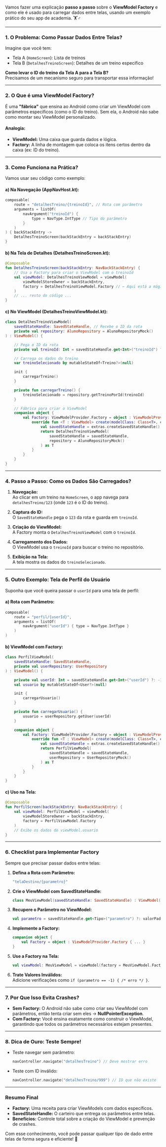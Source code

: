 Vamos fazer uma explicação **passo a passo** sobre o **ViewModel Factory** e como ele é usado para carregar dados entre telas, usando um exemplo prático do seu app de academia. 🏋️♂️

---

### **1. O Problema: Como Passar Dados Entre Telas?**
Imagine que você tem:
- Tela A (`HomeScreen`): Lista de treinos
- Tela B (`DetalhesTreinoScreen`): Detalhes de um treino específico

**Como levar o ID do treino da Tela A para a Tela B?**  
Precisamos de um mecanismo seguro para transportar essa informação!

---

### **2. O Que é uma ViewModel Factory?**
É uma **"fábrica"** que ensina ao Android como criar um ViewModel com parâmetros específicos (como o ID do treino). Sem ela, o Android não sabe como montar seu ViewModel personalizado.

#### **Analogia:**
- **ViewModel:** Uma caixa que guarda dados e lógica.
- **Factory:** A linha de montagem que coloca os itens certos dentro da caixa (ex: ID do treino).

---

### **3. Como Funciona na Prática?**
Vamos usar seu código como exemplo:

#### **a) Na Navegação (AppNavHost.kt):**
```kotlin
composable(
    route = "detalhesTreino/{treinoId}", // Rota com parâmetro
    arguments = listOf(
        navArgument("treinoId") { 
            type = NavType.IntType // Tipo do parâmetro
        }
    )
) { backStackEntry ->
    DetalhesTreinoScreen(backStackEntry = backStackEntry)
}
```

#### **b) Na Tela de Detalhes (DetalhesTreinoScreen.kt):**
```kotlin
@Composable
fun DetalhesTreinoScreen(backStackEntry: NavBackStackEntry) {
    // Usa a Factory para criar o ViewModel com o treinoId
    val viewModel: DetalhesTreinoViewModel = viewModel(
        viewModelStoreOwner = backStackEntry,
        factory = DetalhesTreinoViewModel.Factory // ← Aqui está a mágica!
    )
    // ... resto do código ...
}
```

#### **c) No ViewModel (DetalhesTreinoViewModel.kt):**
```kotlin
class DetalhesTreinoViewModel(
    savedStateHandle: SavedStateHandle, // Recebe o ID da rota
    private val repository: AlunoRepository = AlunoRepositoryMock()
) : ViewModel() {

    // Pega o ID da rota
    private val treinoId: Int = savedStateHandle.get<Int>("treinoId") ?: -1

    // Carrega os dados do treino
    var treinoSelecionado by mutableStateOf<Treino?>(null)

    init {
        carregarTreino()
    }

    private fun carregarTreino() {
        treinoSelecionado = repository.getTreinoPorId(treinoId)
    }

    // Fábrica para criar o ViewModel
    companion object {
        val Factory: ViewModelProvider.Factory = object : ViewModelProvider.Factory {
            override fun <T : ViewModel> create(modelClass: Class<T>, extras: CreationExtras): T {
                val savedStateHandle = extras.createSavedStateHandle()
                return DetalhesTreinoViewModel(
                    savedStateHandle = savedStateHandle,
                    repository = AlunoRepositoryMock()
                ) as T
            }
        }
    }
}
```

---

### **4. Passo a Passo: Como os Dados São Carregados?**
1. **Navegação:**  
   Ao clicar em um treino na `HomeScreen`, o app navega para `detalhesTreino/123` (onde `123` é o ID do treino).

2. **Captura do ID:**  
   O `SavedStateHandle` pega o `123` da rota e guarda em `treinoId`.

3. **Criação do ViewModel:**  
   A Factory monta o `DetalhesTreinoViewModel` com o `treinoId`.

4. **Carregamento dos Dados:**  
   O ViewModel usa o `treinoId` para buscar o treino no repositório.

5. **Exibição na Tela:**  
   A tela mostra os dados do `treinoSelecionado`.

---

### **5. Outro Exemplo: Tela de Perfil do Usuário**
Suponha que você queira passar o `userId` para uma tela de perfil:

#### **a) Rota com Parâmetro:**
```kotlin
composable(
    route = "perfil/{userId}",
    arguments = listOf(
        navArgument("userId") { type = NavType.IntType }
    )
)
```

#### **b) ViewModel com Factory:**
```kotlin
class PerfilViewModel(
    savedStateHandle: SavedStateHandle,
    private val userRepository: UserRepository
) : ViewModel() {

    private val userId: Int = savedStateHandle.get<Int>("userId") ?: -1
    val usuario by mutableStateOf<User?>(null)

    init {
        carregarUsuario()
    }

    private fun carregarUsuario() {
        usuario = userRepository.getUser(userId)
    }

    companion object {
        val Factory: ViewModelProvider.Factory = object : ViewModelProvider.Factory {
            override fun <T : ViewModel> create(modelClass: Class<T>, extras: CreationExtras): T {
                val savedStateHandle = extras.createSavedStateHandle()
                return PerfilViewModel(
                    savedStateHandle = savedStateHandle,
                    userRepository = UserRepositoryMock()
                ) as T
            }
        }
    }
}
```

#### **c) Uso na Tela:**
```kotlin
@Composable
fun PerfilScreen(backStackEntry: NavBackStackEntry) {
    val viewModel: PerfilViewModel = viewModel(
        viewModelStoreOwner = backStackEntry,
        factory = PerfilViewModel.Factory
    )
    // Exibe os dados do viewModel.usuario
}
```

---

### **6. Checklist para Implementar Factory**
Sempre que precisar passar dados entre telas:

1. **Defina a Rota com Parâmetro:**
   ```kotlin
   "telaDestino/{parametro}"
   ```

2. **Crie o ViewModel com SavedStateHandle:**
   ```kotlin
   class MeuViewModel(savedStateHandle: SavedStateHandle) : ViewModel()
   ```

3. **Recupere o Parâmetro no ViewModel:**
   ```kotlin
   val parametro = savedStateHandle.get<Tipo>("parametro") ?: valorPadrao
   ```

4. **Implemente a Factory:**
   ```kotlin
   companion object {
       val Factory = object : ViewModelProvider.Factory { ... }
   }
   ```

5. **Use a Factory na Tela:**
   ```kotlin
   val viewModel: MeuViewModel = viewModel(factory = MeuViewModel.Factory)
   ```

6. **Trate Valores Inválidos:**  
   Adicione verificações como `if (parametro == -1) { /* erro */ }`.

---

### **7. Por Que Isso Evita Crashes?**
- **Sem Factory:** O Android não sabe como criar seu ViewModel com parâmetros, então tenta criar sem eles → **NullPointerException**.
- **Com Factory:** Você ensina exatamente como construir o ViewModel, garantindo que todos os parâmetros necessários estejam presentes.

---

### **8. Dica de Ouro: Teste Sempre!**
- Teste navegar sem parâmetro:
  ```kotlin
  navController.navigate("detalhesTreino") // Deve mostrar erro
  ```
- Teste com ID inválido:
  ```kotlin
  navController.navigate("detalhesTreino/999") // ID que não existe
  ```

---

### **Resumo Final**
- **Factory:** Uma receita para criar ViewModels com dados específicos.
- **SavedStateHandle:** O carteiro que entrega os parâmetros entre telas.
- **Benefícios:** Controle total sobre a criação do ViewModel e prevenção de crashes.

Com esse conhecimento, você pode passar qualquer tipo de dado entre telas de forma segura e eficiente! 🚀